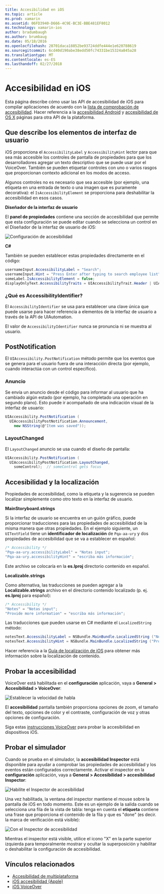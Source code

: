 ```yaml
---
title: Accesibilidad en iOS
ms.topic: article
ms.prod: xamarin
ms.assetid: 06FD3940-D666-4C9E-BC3E-BBE481EF8012
ms.technology: xamarin-ios
author: bradumbaugh
ms.author: brumbaug
ms.date: 05/18/2016
ms.openlocfilehash: 28701daca18852be93724ddfe444e1e620788619
ms.sourcegitcommit: 6cd40d190abe38edd50fc74331be15324a845a28
ms.translationtype: MT
ms.contentlocale: es-ES
ms.lasthandoff: 02/27/2018
---
```

# <a name="accessibility-on-ios"></a>Accesibilidad en iOS

Esta página describe cómo usar las API de accesibilidad de iOS para compilar aplicaciones de acuerdo con la [lista de comprobación de accesibilidad](~/cross-platform/app-fundamentals/accessibility.md).
Hacer referencia a la [accesibilidad Android](~/android/app-fundamentals/accessibility.md) y [accesibilidad de OS X](~/mac/app-fundamentals/accessibility.md) páginas para otra API de la plataforma.

## <a name="describing-ui-elements"></a>Que describe los elementos de interfaz de usuario

iOS proporciona el `AccessibilityLabel` y `AccessibilityHint` lector para que sea más accesible los controles de pantalla de propiedades para que los desarrolladores agregar un texto descriptivo que se puede usar por el VoiceOver. También se pueden etiquetar controles con uno o varios rasgos que proporcionan contexto adicional en los modos de acceso.

Algunos controles no es necesario que sea accesible (por ejemplo, una etiqueta en una entrada de texto o una imagen que es puramente decorativa): el `IsAccessibilityElement` se proporciona para deshabilitar la accesibilidad en esos casos.

**Diseñador de la interfaz de usuario**

El **panel de propiedades** contiene una sección de accesibilidad que permite que esta configuración se puede editar cuando se selecciona un control en el Diseñador de la interfaz de usuario de iOS:

![](accessibility-images/ios-designer-sml.png "Configuración de accesibilidad")

**C#**

También se pueden establecer estas propiedades directamente en el código:

```csharp
usernameInput.AccessibilityLabel = "Search";
usernameInput.Hint = "Press Enter after typing to search employee list";
someLabel.IsAccessibilityElement = false;
displayOnlyText.AccessibilityTraits = UIAccessibilityTrait.Header | UIAccessibilityTrait.Selected;
```

### <a name="what-is-accessibilityidentifier"></a>¿Qué es AccessibilityIdentifier?

El `AccessibilityIdentifier` se usa para establecer una clave única que puede usarse para hacer referencia a elementos de la interfaz de usuario a través de la API de UIAutomation.

El valor de `AccessibilityIdentifier` nunca se pronuncia ni se muestra al usuario.

<a name="postnotification" />

## <a name="postnotification"></a>PostNotification

El `UIAccessibility.PostNotification` método permite que los eventos que se genera para el usuario fuera de una interacción directa (por ejemplo, cuando interactúa con un control específico).

### <a name="announcement"></a>Anuncio

Se envía un anuncio desde el código para informar al usuario que ha cambiado algún estado (por ejemplo, ha completado una operación en segundo plano). Esto puede ir acompañado de una indicación visual de la interfaz de usuario:

```csharp
UIAccessibility.PostNotification (
  UIAccessibilityPostNotification.Announcement,
    new NSString(@"Item was saved"));
```

### <a name="layoutchanged"></a>LayoutChanged

El `LayoutChanged` anuncio se usa cuando el diseño de pantalla:

```csharp
UIAccessibility.PostNotification (
  UIAccessibilityPostNotification.LayoutChanged,
    someControl);  // someControl gets focus
```


## <a name="accessibility-and-localization"></a>Accesibilidad y la localización

Propiedades de accesibilidad, como la etiqueta y la sugerencia se pueden localizar simplemente como otro texto en la interfaz de usuario.

**MainStoryboard.strings**

Si la interfaz de usuario se encuentra en un guión gráfico, puede proporcionar traducciones para las propiedades de accesibilidad de la misma manera que otras propiedades. En el ejemplo siguiente, un `UITextField` tiene un **identificador de localización** de `Pqa-aa-ury` y dos propiedades de accesibilidad que se va a establecer en español:

```csharp
/* Accessibility */
"Pqa-aa-ury.accessibilityLabel" = "Notas input";
"Pqa-aa-ury.accessibilityHint" = "escriba más información";
```

Este archivo se colocaría en la **es.lproj** directorio contenido en español.

**Localizable.strings**

Como alternativa, las traducciones se pueden agregar a la **Localizable.strings** archivo en el directorio contenido localizado (p. ej. **es.lproj** para español):

```csharp
/* Accessibility */
"Notes" = "Notas input";
"Provide more information" = "escriba más información";
```

Las traducciones que pueden usarse en C# mediante el `LocalizedString` método:

```csharp
notesText.AccessibilityLabel = NSBundle.MainBundle.LocalizedString ("Notes", "");
notesText.AccessibilityHint = NSBundle.MainBundle.LocalizedString ("Provide more information", "");
```

Hacer referencia a la [Guía de localización de iOS](~/ios/app-fundamentals/localization/index.md) para obtener más información sobre la localización de contenido.

<a name="testing" />

## <a name="testing-accessibility"></a>Probar la accesibilidad

VoiceOver está habilitada en el **configuración** aplicación, vaya a **General > Accesibilidad > VoiceOver**:

![](accessibility-images/settings-sml.png "Establecer la velocidad de habla")

El **accesibilidad** pantalla también proporciona opciones de zoom, el tamaño del texto, opciones de color y el contraste, configuración de voz y otras opciones de configuración.

Siga estas [instrucciones VoiceOver](https://developer.apple.com/library/ios/technotes/TestingAccessibilityOfiOSApps/TestAccessibilityonYourDevicewithVoiceOver/TestAccessibilityonYourDevicewithVoiceOver.html) para probar la accesibilidad en dispositivos iOS.


## <a name="simulator-testing"></a>Probar el simulador

Cuando se prueba en el simulador, la **accesibilidad Inspector** está disponible para ayudar a comprobar las propiedades de accesibilidad y los eventos están configurados correctamente. Activar el inspector en la **configuración** aplicación, vaya a **General > Accesibilidad > accesibilidad Inspector**:

![](accessibility-images/settings-inspector-sml.png "Habilite el Inspector de accesibilidad")

Una vez habilitada, la ventana del inspector mantiene el mouse sobre la pantalla de iOS en todo momento.
Este es un ejemplo de la salida cuando se selecciona una fila de la vista de tabla: tenga en cuenta el **etiqueta** contiene una frase que proporciona el contenido de la fila y que es "done" (es decir. la marca de verificación está visible):

![](accessibility-images/tableview-a11y-sml.png "Con el Inspector de accesibilidad")

Mientras el inspector está visible, utilice el icono "X" en la parte superior izquierda para temporalmente mostrar y ocultar la superposición y habilitar o deshabilitar la configuración de accesibilidad.



## <a name="related-links"></a>Vínculos relacionados

- [Accesibilidad de multiplataforma](~/cross-platform/app-fundamentals/accessibility.md)
- [iOS accesibilidad (Apple)](https://developer.apple.com/library/ios/documentation/UserExperience/Conceptual/iPhoneAccessibility/Accessibility_on_iPhone/Accessibility_on_iPhone.html)
- [iOS VoiceOver](http://www.apple.com/accessibility/ios/voiceover/)
